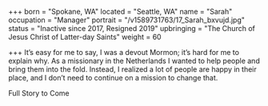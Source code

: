 +++
born = "Spokane, WA"
located = "Seattle, WA"
name = "Sarah"
occupation = "Manager"
portrait = "/v1589731763/17_Sarah_bxvujd.jpg"
status = "Inactive since 2017, Resigned 2019"
upbringing = "The Church of Jesus Christ of Latter-day Saints"
weight = 60

+++
It’s easy for me to say, I was a devout Mormon; it’s hard for me to explain why. As a missionary in the Netherlands I wanted to help people and bring them into the fold. Instead, I realized a lot of people are happy in their place, and I don’t need to continue on a mission to change that.

Full Story to Come